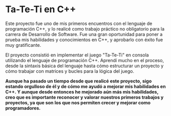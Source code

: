 # Ta-Te-Ti en C++

Este proyecto fue uno de mis primeros encuentros con el lenguaje de programación C++, y lo realicé como trabajo práctico no obligatorio para la carrera de Desarrollo de Software. Fue una gran oportunidad para poner a prueba mis habilidades y conocimientos en C++, y aprobarlo con éxito fue muy gratificante.

El proyecto consistió en implementar el juego "Ta-Te-Ti" en consola utilizando el lenguaje de programación C++. Aprendí mucho en el proceso, desde la sintaxis básica del lenguaje hasta cómo estructurar un proyecto y cómo trabajar con matrices y bucles para la lógica del juego.

**Aunque ha pasado un tiempo desde que realicé este proyecto, sigo estando orgulloso de él y de cómo me ayudó a mejorar mis habilidades en C++. Y aunque desde entonces he mejorado aún más mis habilidades, creo que es importante reconocer y valorar nuestros primeros trabajos y proyectos, ya que son los que nos permiten crecer y mejorar como programadores.**
